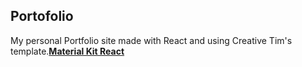 ## Portofolio

My personal Portfolio site made with React and using Creative Tim's template.**[Material Kit React](https://demos.creative-tim.com/material-kit-react/#/)**
